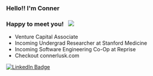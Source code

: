 ### Hello!! I'm Conner

### Happy to meet you! &nbsp; ![](https://visitor-badge.glitch.me/badge?page_id=ConnerLusk.ConnerLusk)

- Venture Capital Associate
- Incoming Undergrad Researcher at Stanford Medicine
- Incoming Software Engineering Co-Op at Reprise
- Checkout connerlusk.com

<div id="badges">
  <a href="https://www.linkedin.com/in/connerlusk">
    <img src="https://img.shields.io/badge/LinkedIn-blue?style=for-the-badge&logo=linkedin&logoColor=white" alt="LinkedIn Badge"/>
  </a>
</div>

<!--START_SECTION:waka-->

<!--END_SECTION:waka-->
